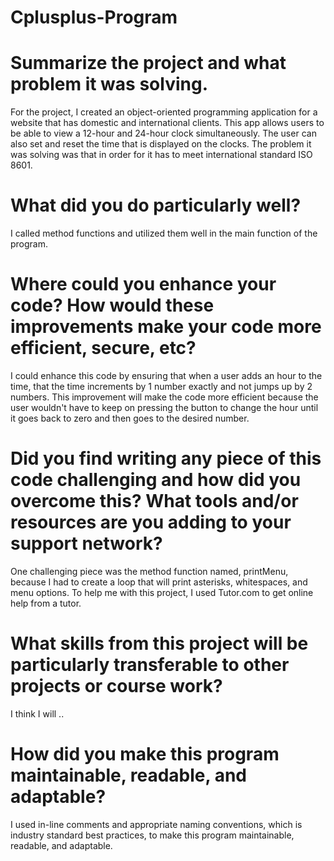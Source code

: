 # Cplusplus-Program 

# Summarize the project and what problem it was solving. 
For the project, I created an object-oriented programming application for a website that has domestic and international clients. This app allows users to be able to view a 12-hour and 24-hour clock simultaneously. The user can also set and reset the time that is displayed on the clocks. The problem it was solving was that in order for it has to meet international standard ISO 8601.     

# What did you do particularly well? 
I called method functions and utilized them well in the main function of the program. 

# Where could you enhance your code? How would these improvements make your code more efficient, secure, etc? 
I could enhance this code by ensuring that when a user adds an hour to the time, that the time increments by 1 number exactly and not jumps up by 2 numbers. This improvement will make the code more efficient because the user wouldn't have to keep on pressing the button to change the hour until it goes back to zero and then goes to the desired number.  

# Did you find writing any piece of this code challenging and how did you overcome this? What tools and/or resources are you adding to your support network? 
One challenging piece was the method function named, printMenu, because I had to create a loop that will print asterisks, whitespaces, and menu options. To help me with this project, I used Tutor.com to get online help from a tutor.  

# What skills from this project will be particularly transferable to other projects or course work? 
I think I will  ..

# How did you make this program maintainable, readable, and adaptable? 
I used in-line comments and appropriate naming conventions, which is industry standard best practices, to make this program maintainable, readable, and adaptable. 
